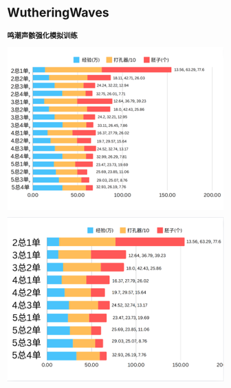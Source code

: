 # WutheringWaves

### 鸣潮声骸强化模拟训练

![alt text](stats.png "Title")

![alt text](stats_dedup.png "Title")